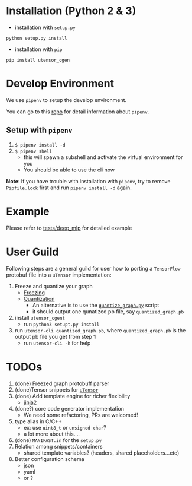 # Installation (Python 2 & 3)

- installation with `setup.py`
```
python setup.py install
```

- installation with `pip`
```
pip install utensor_cgen
```

# Develop Environment

We use `pipenv` to setup the develop environment.

You can go to this [repo](https://github.com/pypa/pipenv) for detail information about `pipenv`.

## Setup with `pipenv`

1. `$ pipenv install -d`
2. `$ pipenv shell`
    - this will spawn a subshell and activate the virtual environment for you
    - You should be able to use the cli now

**Note**: If you have trouble with installation with `pipenv`, try to remove `Pipfile.lock` first and run `pipenv install -d` again.

# Example

Please refer to [tests/deep_mlp](https://github.com/uTensor/utensor_cgen/tree/develop/tests/deep_mlp) for detailed example

# User Guild

Following steps are a general guild for user how to porting a `TensorFlow` protobuf file into a `uTensor` implementation:

1. Freeze and quantize your graph
    - [Freezing](https://www.tensorflow.org/extend/tool_developers/#freezing)
    - [Quantization](https://www.tensorflow.org/performance/quantization)
        - An alternative is to use the [`quantize_graph.py`](https://github.com/tensorflow/tensorflow/blob/master/tensorflow/tools/quantization/quantize_graph.py) script
        - it should output one qunatized pb file, say `quantized_graph.pb`
2. install `utensor_cgent`
    - run `python3 setupt.py install`
3. run `utensor-cli quantized_graph.pb`, where `quantized_graph.pb` is the output pb file you get from step **1**
    - run `utensor-cli -h` for help

# TODOs
1. (done) Freezed graph protobuff parser
2. (done)Tensor snippets for [`uTensor`](https://github.com/neil-tan/uTensor)
3. (done) Add template engine for richer flexibility
    - [jinja2](http://jinja.pocoo.org)
4. (done?) core code generator implementation
    - We need some refactoring, PRs are welcomed!
5. type alias in C/C++
    - ex: use `uint8_t` or `unsigned char`?
    - a lot more about this.... 
6. (done) `MANIFAST.in` for the `setup.py`
7. Relation among snippets/containers
    - shared template variables? (headers, shared placeholders...etc)
8. Better configuration schema
    - json
    - yaml
    - or ?
